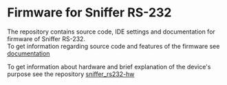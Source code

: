 # Firmware for Sniffer RS-232
The repository contains source code, IDE settings and documentation for firmware of Sniffer RS-232.  
To get information regarding source code and features of the firmware see [documentation](https://github.com/JavaLandau/sniffer_rs232-fw/tree/main/docs)

To get information about hardware and brief explanation of the device's purpose see the repository [sniffer_rs232-hw](https://github.com/JavaLandau/sniffer_rs232-hw)